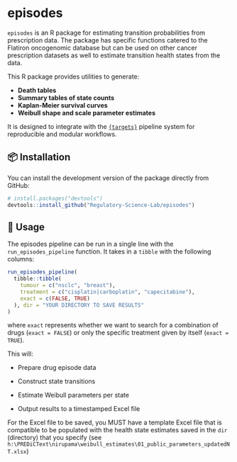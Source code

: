 # episodes

`episodes` is an R package for estimating transition probabilities from prescription data. The package has specific functions catered to the Flatiron oncogenomic database but can be used on other cancer prescription datasets as well to estimate transition health states from the data. 


This R package provides utilities to generate:
- **Death tables**
- **Summary tables of state counts**
- **Kaplan-Meier survival curves**
- **Weibull shape and scale parameter estimates**

It is designed to integrate with the [`{targets}`](https://docs.ropensci.org/targets/) pipeline system for reproducible and modular workflows.

## 📦 Installation

You can install the development version of the package directly from GitHub:

```r
# install.packages("devtools")
devtools::install_github("Regulatory-Science-Lab/episodes")
```

## 🚀 Usage


The episodes pipeline can be run in a single line with the `run_episodes_pipeline` function. It takes in a `tibble` with the following columns:

```r
run_episodes_pipeline(
  tibble::tibble(
    tumour = c("nsclc", "breast"),
    treatment = c("cisplatin|carboplatin", "capecitabine"),
    exact = c(FALSE, TRUE)
  ), dir = "YOUR DIRECTORY TO SAVE RESULTS"
)
```
where `exact` represents whether we want to search for a combination of drugs (`exact = FALSE`) or only the specific treatment given by itself (`exact = TRUE`).

This will:

- Prepare drug episode data

- Construct state transitions

- Estimate Weibull parameters per state

- Output results to a timestamped Excel file

For the Excel file to be saved, you MUST have a template Excel file that is compatible to be populated with the health state estimates saved in the `dir` (directory) that you specify (see `h:\PREDiCText\nirupama\weibull_estimates\01_public_parameters_updatedNT.xlsx`)
